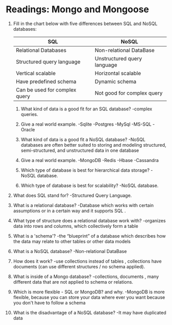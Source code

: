 # Readings: Mongo and Mongoose

1. Fill in the chart below with five differences between SQL and NoSQL databases:

   | SQL                           | NoSQL                       |
   | ----------------------------- | --------------------------- |
   | Relational Databases          | Non-relational DataBase     |
   | Structured query language     | Unstructured query language |
   | Vertical scalable             | Horizontal scalable         |
   | Have predefined schema        | Dynamic schema              |
   | Can be used for complex query | Not good for complex query  |

   1. What kind of data is a good fit for an SQL database?
      -complex queries.

   1. Give a real world example.
      -Sqlite
      -Postgres
      -MySql
      -MS-SQL
      -Oracle
   1. What kind of data is a good fit a NoSQL database?
      -NoSQL databases are often better suited to storing and modeling structured, semi-structured, and unstructured data in one database
   1. Give a real world example.
      -MongoDB
      -Redis
      -Hbase
      -Cassandra
   1. Which type of database is best for hierarchical data storage?
      -NoSQL database.
   1. Which type of database is best for scalability?
      -NoSQL database.

1. What does SQL stand for?
   -Structured Query Language.
1. What is a relational database?
   -Database which works with certain assumptions or in a certain way and it supports SQL .

1. What type of structure does a relational database work with?
   -organizes data into rows and columns, which collectively form a table
1. What is a 'schema'?
   -the “blueprint” of a database which describes how the data may relate to other tables or other data models
1. What is a NoSQL database?
   -Non-relational DataBase
1. How does it work?
   -use collections instead of tables , collections have documents (can use different structures / no schema applied).
1. What is inside of a Mongo database?
   -collections, documents , many different data that are not applied to schema or relations.
1. Which is more flexible - SQL or MongoDB? and why.
   -MongoDB is more flexible, because you can store your data where ever you want because you don't have to follow a schema
1. What is the disadvantage of a NoSQL database?
   -It may have duplicated data
